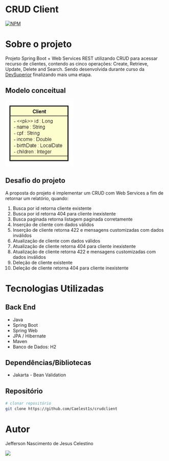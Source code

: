 # CRUD Client

[![NPM](https://img.shields.io/npm/l/react)](https://github.com/Caelest1s/crudclient/blob/main/LICENSE)

# Sobre o projeto

Projeto Spring Boot + Web Services REST utilizando CRUD para acessar recurso de clientes, contendo as cinco operações: Create, Retrieve, Update, Delete and Search.
Sendo desenvolvida durante curso da [DevSuperior](https://devsuperior.com.br) finalizando mais uma etapa.

## Modelo conceitual
![Modelo Conceitual](https://github.com/Caelest1s/crudclient/blob/main/src/main/assets/modelo%20conceitual.jpg)

## Desafio do projeto

A proposta do projeto é implementar um CRUD com Web Services a fim de retornar um relatório, quando:
1. Busca por id retorna cliente existente
2. Busca por id retorna 404 para cliente inexistente
3. Busca paginada retorna listagem paginada corretamente
4. Inserção de cliente com dados válidos
5. Inserção de cliente retorna 422 e mensagens customizadas com dados inválidos
6. Atualização de cliente com dados válidos
7. Atualização de cliente retorna 404 para cliente inexistente
8. Atualização de cliente retorna 422 e mensagens customizadas com dados inválidos
9. Deleção de cliente existente
10. Deleção de cliente retorna 404 para cliente inexistente

# Tecnologias Utilizadas
## Back End
- Java
- Spring Boot
- Spring Web
- JPA / Hibernate 
- Maven
- Banco de Dados: H2

## Dependências/Bibliotecas
- Jakarta - Bean Validation

## Repositório
```bash
# clonar repositório
git clone https://github.com/Caelest1s/crudclient
```

# Autor
Jefferson Nascimento de Jesus Celestino

<a href="https://www.linkedin.com/in/caelestis/" target="_blank"><img src="https://img.shields.io/badge/-LinkedIn-%230077B5?style=for-the-badge&logo=linkedin&logoColor=white" target="_blank"></a>
